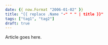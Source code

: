 ```yaml
---
date: {{ now.Format "2006-01-02" }}
title: "{{ replace .Name "-" " " | title }}"
tags: ["tag1", "tag2"]
draft: true
---
```


Article goes here.